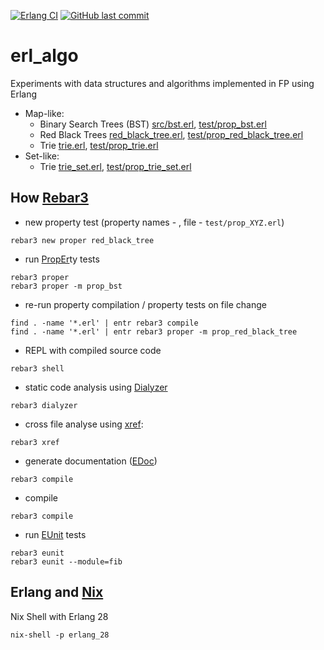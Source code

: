 [![Erlang CI]](https://github.com/dancewithheart/erl_algo/actions/workflows/erlang.yml?query=branch%3Amain) [![GitHub last commit]](https://github.com/dancewithheart/erl_algo/commits/main/)

# erl_algo

Experiments with data structures and algorithms implemented in FP using Erlang
* Map-like:
  * Binary Search Trees (BST) [src/bst.erl](./src/bst.erl), [test/prop_bst.erl](./test/prop_bst.erl)
  * Red Black Trees [red_black_tree.erl](./src/red_black_tree.erl), [test/prop_red_black_tree.erl](./test/prop_red_black_tree.erl)
  * Trie [trie.erl](./src/trie.erl), [test/prop_trie.erl](./test/prop_trie.erl)
* Set-like:
  * Trie [trie_set.erl](./src/trie.erl), [test/prop_trie_set.erl](./test/prop_trie.erl)

## How [Rebar3]

* new property test (property names - , file - `test/prop_XYZ.erl`)
```shell
rebar3 new proper red_black_tree
```

* run [PropEr]ty tests

```shell
rebar3 proper
rebar3 proper -m prop_bst
```

* re-run property compilation / property tests on file change
```shell
find . -name '*.erl' | entr rebar3 compile
find . -name '*.erl' | entr rebar3 proper -m prop_red_black_tree
```

* REPL with compiled source code
```shell
rebar3 shell
```

* static code analysis using [Dialyzer]

```shell
rebar3 dialyzer
```

* cross file analyse using [xref]:
```shell
rebar3 xref
```

* generate documentation ([EDoc])

```shell
rebar3 compile
```

* compile

```shell
rebar3 compile
```

* run [EUnit] tests

```shell
rebar3 eunit
rebar3 eunit --module=fib
```

## Erlang and [Nix]

Nix Shell with Erlang 28

```shell
nix-shell -p erlang_28
```

[PropEr]: https://propertesting.com/book_stateless_properties.html
[Rebar3]: https://rebar3.org/docs/commands/
[xref]: https://www.erlang.org/doc/apps/tools/xref_chapter.html
[Dialyzer]: https://www.erlang.org/doc/apps/dialyzer/dialyzer_chapter.html
[EUnit]: https://www.erlang.org/doc/apps/eunit/chapter.html
[EDoc]: https://www.erlang.org/doc/apps/edoc/chapter.html
[Nix]: https://book.divnix.com/

[Erlang CI]: https://github.com/dancewithheart/erl_algo/actions/workflows/erlang.yml/badge.svg?branch=main
[GitHub last commit]: https://img.shields.io/github/last-commit/dancewithheart/erl_algo
